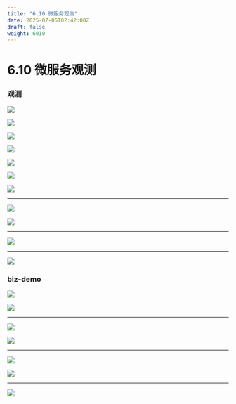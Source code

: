 ```yaml
---
title: "6.10 微服务观测"
date: 2025-07-05T02:42:00Z
draft: false
weight: 6010
---
```


# 6.10 微服务观测

### 观测

![](/images/22724637-29b5-80b9-b2db-cd4c38fca286/image_22724637-29b5-807e-8b20-d92474cd967f.jpg)

![](/images/22724637-29b5-80b9-b2db-cd4c38fca286/image_22724637-29b5-80fc-9768-d888a7c8e45f.jpg)

![](/images/22724637-29b5-80b9-b2db-cd4c38fca286/image_22724637-29b5-8063-b771-dc56107a6cbc.jpg)

![](/images/22724637-29b5-80b9-b2db-cd4c38fca286/image_22724637-29b5-80e0-9e8b-db95034e3b34.jpg)



![](/images/22724637-29b5-80b9-b2db-cd4c38fca286/image_22724637-29b5-80f2-b129-eba2b17d8732.jpg)



![](/images/22724637-29b5-80b9-b2db-cd4c38fca286/image_22724637-29b5-807f-ad8d-c09f110837fb.jpg)

<!-- 列布局开始 -->

![](/images/22724637-29b5-80b9-b2db-cd4c38fca286/image_22724637-29b5-8051-a455-f627e95a11fc.jpg)


---

![](/images/22724637-29b5-80b9-b2db-cd4c38fca286/image_22724637-29b5-806f-8312-fcf66c9ec8a9.jpg)

<!-- 列布局结束 -->

<!-- 列布局开始 -->

![](/images/22724637-29b5-80b9-b2db-cd4c38fca286/image_22724637-29b5-8025-ada6-cd4f0f4df1a1.jpg)


---

![](/images/22724637-29b5-80b9-b2db-cd4c38fca286/image_22724637-29b5-8001-b204-f81619d0feed.jpg)


---

![](/images/22724637-29b5-80b9-b2db-cd4c38fca286/image_22724637-29b5-80fa-adec-efd0bb74874a.jpg)

<!-- 列布局结束 -->





### biz-demo

![](/images/22724637-29b5-80b9-b2db-cd4c38fca286/image_22724637-29b5-8098-94dc-f1a817692dd5.jpg)



<!-- 列布局开始 -->

![](/images/22724637-29b5-80b9-b2db-cd4c38fca286/image_22724637-29b5-800a-86a6-d1925c6dd43f.jpg)


---

![](/images/22724637-29b5-80b9-b2db-cd4c38fca286/image_22724637-29b5-806b-a00b-e047f1818f95.jpg)

<!-- 列布局结束 -->

<!-- 列布局开始 -->

![](/images/22724637-29b5-80b9-b2db-cd4c38fca286/image_22724637-29b5-8020-9cf1-e6c027ecc68a.jpg)


---

![](/images/22724637-29b5-80b9-b2db-cd4c38fca286/image_22724637-29b5-8063-8ef5-e99c3dc54906.jpg)

<!-- 列布局结束 -->

<!-- 列布局开始 -->

![](/images/22724637-29b5-80b9-b2db-cd4c38fca286/image_22724637-29b5-80bb-a63e-d260417fe31d.jpg)


---

![](/images/22724637-29b5-80b9-b2db-cd4c38fca286/image_22724637-29b5-800f-97d8-c32295d6e67d.jpg)

<!-- 列布局结束 -->



